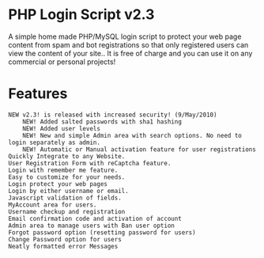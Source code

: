 # PHP Login Script v2.3
A simple home made PHP/MySQL login script to protect your web page content from spam and bot registrations so that only registered users can view the content of your site.. It is free of charge and you can use it on any commercial or personal projects! 

# Features

    NEW v2.3! is released with increased security! (9/May/2010)
        NEW! Added salted passwords with sha1 hashing
        NEW! Added user levels
        NEW! New and simple Admin area with search options. No need to login separately as admin.
        NEW! Automatic or Manual activation feature for user registrations
    Quickly Integrate to any Website.
    User Registration Form with reCaptcha feature.
    Login with remember me feature.
    Easy to customize for your needs.
    Login protect your web pages
    Login by either username or email.
    Javascript validation of fields.
    MyAccount area for users.
    Username checkup and registration
    Email confirmation code and activation of account
    Admin area to manage users with Ban user option
    Forgot password option (resetting password for users)
    Change Password option for users
    Neatly formatted error Messages
